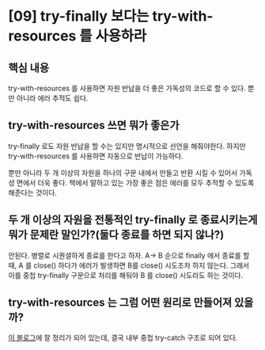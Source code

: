 # \[09] try-finally 보다는 try-with-resources 를 사용하라

## 핵심 내용

try-with-resources 를 사용하면 자원 반납을 더 좋은 가독성의 코드로 할 수 있다. 뿐만 아니라 에러 추적도 쉽다.



## try-with-resources 쓰면 뭐가 좋은가

try-finally 로도 자원 반납을 할 수는 있지만 명시적으로 선언을 해줘야한다. 하지만 try-with-resources 를 사용하면 자동으로 반납이 가능하다.

뿐만 아니라 두 개 이상의 자원을 하나의 구문 내에서 만들고 반환 시킬 수 있어서 가독성 면에서 더욱 좋다. 책에서 말하고 있는 가장 좋은 점은 에러를 모두 추적할 수 있도록 해준다는 것이다.



## 두 개 이상의 자원을 전통적인 try-finally 로 종료시키는게 뭐가 문제란 말인가?(둘다 종료를 하면 되지 않나?)

안된다. 병렬로 시퀀셜하게 종료를 한다고 하자. A-> B 순으로 finally 에서 종료를 할 때, A 를 close() 하다가 에러가 발생하면 B를 close() 시도조차 하지 않는다. 그래서 이를 중첩 try-finally 구문으로 처리를 해둬야 B 를 close() 시도라도 하는 것이다.



## try-with-resources 는 그럼 어떤 원리로 만들어져 있을까?

[이 블로그](https://truehong.tistory.com/133)에 잘 정리가 되어 있는데, 결국 내부 중첩 try-catch 구조로 되어 있다.











